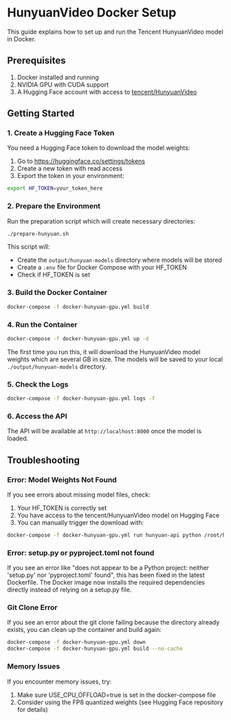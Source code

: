 # HunyuanVideo Docker Setup

This guide explains how to set up and run the Tencent HunyuanVideo model in Docker.

## Prerequisites

1. Docker installed and running
2. NVIDIA GPU with CUDA support
3. A Hugging Face account with access to [tencent/HunyuanVideo](https://huggingface.co/tencent/HunyuanVideo)

## Getting Started

### 1. Create a Hugging Face Token

You need a Hugging Face token to download the model weights:

1. Go to https://huggingface.co/settings/tokens
2. Create a new token with read access
3. Export the token in your environment:

```bash
export HF_TOKEN=your_token_here
```

### 2. Prepare the Environment

Run the preparation script which will create necessary directories:

```bash
./prepare-hunyuan.sh
```

This script will:
- Create the `output/hunyuan-models` directory where models will be stored
- Create a `.env` file for Docker Compose with your HF_TOKEN
- Check if HF_TOKEN is set

### 3. Build the Docker Container

```bash
docker-compose -f docker-hunyuan-gpu.yml build
```

### 4. Run the Container

```bash
docker-compose -f docker-hunyuan-gpu.yml up -d
```

The first time you run this, it will download the HunyuanVideo model weights which are several GB in size. The models will be saved to your local `./output/hunyuan-models` directory.

### 5. Check the Logs

```bash
docker-compose -f docker-hunyuan-gpu.yml logs -f
```

### 6. Access the API

The API will be available at `http://localhost:8000` once the model is loaded.

## Troubleshooting

### Error: Model Weights Not Found

If you see errors about missing model files, check:

1. Your HF_TOKEN is correctly set
2. You have access to the tencent/HunyuanVideo model on Hugging Face
3. You can manually trigger the download with:

```bash
docker-compose -f docker-hunyuan-gpu.yml run hunyuan-api python /root/hunyuan-models/download_weights.py --token $HF_TOKEN --output-dir /root/output/hunyuan-models
```

### Error: setup.py or pyproject.toml not found

If you see an error like "does not appear to be a Python project: neither 'setup.py' nor 'pyproject.toml' found", this has been fixed in the latest Dockerfile. The Docker image now installs the required dependencies directly instead of relying on a setup.py file.

### Git Clone Error

If you see an error about the git clone failing because the directory already exists, you can clean up the container and build again:

```bash
docker-compose -f docker-hunyuan-gpu.yml down
docker-compose -f docker-hunyuan-gpu.yml build --no-cache
```

### Memory Issues

If you encounter memory issues, try:

1. Make sure USE_CPU_OFFLOAD=true is set in the docker-compose file
2. Consider using the FP8 quantized weights (see Hugging Face repository for details) 
